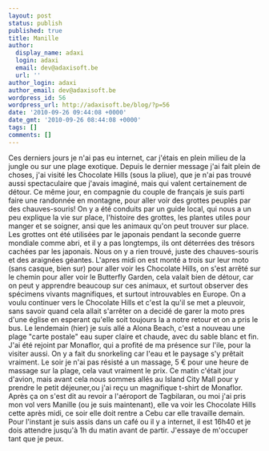 ```yaml
---
layout: post
status: publish
published: true
title: Manille
author:
  display_name: adaxi
  login: adaxi
  email: dev@adaxisoft.be
  url: ''
author_login: adaxi
author_email: dev@adaxisoft.be
wordpress_id: 56
wordpress_url: http://adaxisoft.be/blog/?p=56
date: '2010-09-26 09:44:08 +0000'
date_gmt: '2010-09-26 08:44:08 +0000'
tags: []
comments: []
---
```


Ces derniers jours je n'ai pas eu internet, car j'étais en plein milieu de la jungle ou sur une plage exotique.
Depuis le dernier message j'ai fait plein de choses, j'ai visité les Chocolate Hills (sous la pliue), que je n'ai pas trouvé aussi spectaculaire que j'avais imaginé, mais qui valent certainement de détour.
Ce même jour, en compagnie du couple de français je suis parti faire une randonnée en montagne, pour aller voir des grottes peuplés par des chauves-souris! On y a été conduits par un guide local, qui nous a un peu explique la vie sur place, l'histoire des grottes, les plantes utiles pour manger et se soigner, ansi que les animaux qu'on peut trouver sur place. Les grottes ont été utilisées par le japonais pendant la seconde guerre mondiale comme abri, et il y a pas longtemps, ils ont déterrées des trésors cachées par les japonais. Nous on y a rien trouvé, juste des chauves-souris et des araignées géantes.
L'apres midi on est monté a trois sur leur moto (sans casque, bien sur) pour aller voir les Chocolate Hills, on s'est arrêté sur le chemin pour aller voir le Butterfly Garden, cela valait bien de détour, car on peut y apprendre beaucoup sur ces animaux, et surtout observer des spécimens vivants magnifiques, et surtout introuvables en Europe.
On a voulu continuer vers le Chocolate Hills et c'est la qu'il se met a pleuvoir, sans savoir quand cela allait s'arrêter on a decidé de garer la moto pres d'une église en esperant qu'elle soit toujours la a notre retour et on a pris le bus.
Le lendemain (hier) je suis allé a Alona Beach, c'est a nouveau une plage "carte postale" eau super claire et chaude, avec du sable blanc et fin. J'ai été rejoint par Monaflor, qui a profité de ma présence sur l'ile, pour la visiter aussi. On y a fait du snorkeling car l'eau et le paysage s'y prêtait vraiment. Le soir je n'ai pas résisté a un massage, 5 € pour une heure de massage sur la plage, cela vaut vraiment le prix.
Ce matin c'était jour d'avion, mais avant cela nous sommes allés au Island City Mall pour y prendre le petit déjeuner,ou j'ai reçu un magnifique t-shirt de Monaflor. Après ça on s'est dit au revoir a l'aéroport de Tagbilaran, ou moi j'ai pris mon vol vers Manille (ou je suis maintenant), elle va voir les Chocolate Hills cette après midi, ce soir elle doit rentre a Cebu car elle travaille demain. Pour l'instant je suis assis dans un café ou il y a internet, il est 16h40 et je dois attendre jusqu'à 1h du matin avant de partir. J'essaye de m'occuper tant que je peux.
